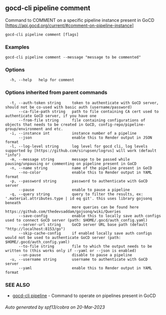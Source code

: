 ## gocd-cli pipeline comment

Command to COMMENT on a specific pipeline instance present in GoCD [https://api.gocd.org/current/#comment-on-pipeline-instance]

```
gocd-cli pipeline comment [flags]
```

### Examples

```
gocd-cli pipeline comment --message "message to be commented"
```

### Options

```
  -h, --help   help for comment
```

### Options inherited from parent commands

```
  -t, --auth-token string     token to authenticate with GoCD server, should not be co-used with basic auth (username/password)
      --ca-file-path string   path to file containing CA cert used to authenticate GoCD server, if you have one
      --from-file string      file containing configurations of objects that needs to be created in GoCD, config-repo/pipeline-group/environment and etc.
  -i, --instance int          instance number of a pipeline
      --json                  enable this to Render output in JSON format
  -l, --log-level string      log level for gocd cli, log levels supported by [https://github.com/sirupsen/logrus] will work (default "info")
  -m, --message string        message to be passed while pausing/unpausing or commenting on pipeline present in GoCD
  -n, --name string           name of the pipeline present in GoCD
      --no-color              enable this to Render output in YAML format
  -p, --password string       password to authenticate with GoCD server
      --pause                 enable to pause a pipeline
  -q, --query string          query to filter the results, ex: '.material.attributes.type | id eq git'. this uses library gojsonq beneath
                              more queries can be found here https://github.com/thedevsaddam/gojsonq/wiki/Queries
      --save-config           enable this to locally save auth configs used to connect GoCD server (path: $HOME/.gocd/auth_config.yaml)
      --server-url string     GoCD server URL base path (default "http://localhost:8153/go")
      --skip-cache-config     if enabled locally save auth configs would not be used to authenticate GoCD server (path: $HOME/.gocd/auth_config.yaml)
      --to-file string        file to which the output needs to be written to (this works only if --yaml or --json is enabled)
      --un-pause              disable to pause a pipeline
  -u, --username string       username to authenticate with GoCD server
      --yaml                  enable this to Render output in YAML format
```

### SEE ALSO

* [gocd-cli pipeline](gocd-cli_pipeline.md)	 - Command to operate on pipelines present in GoCD 

###### Auto generated by spf13/cobra on 20-Mar-2023
